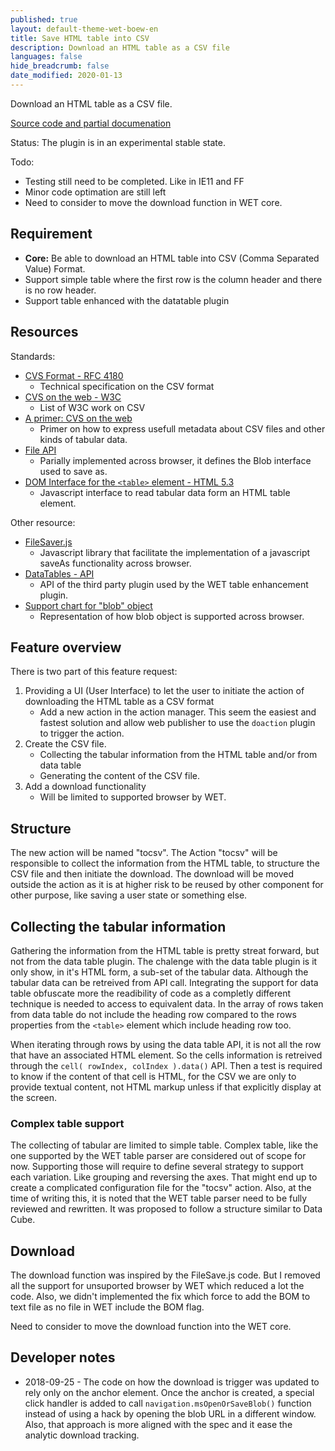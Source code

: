 ```yaml
---
published: true
layout: default-theme-wet-boew-en
title: Save HTML table into CSV
description: Download an HTML table as a CSV file
languages: false
hide_breadcrumb: false
date_modified: 2020-01-13
---
```


Download an HTML table as a CSV file.

[Source code and partial documenation](https://github.com/duboisp/GCWeb/tree/tocsv)

Status: The plugin is in an experimental stable state.

Todo:
* Testing still need to be completed. Like in IE11 and FF
* Minor code optimation are still left
* Need to consider to move the download function in WET core.

## Requirement

* **Core:** Be able to download an HTML table into CSV (Comma Separated Value) Format.
* Support simple table where the first row is the column header and there is no row header.
* Support table enhanced with the datatable plugin


## Resources

Standards:
* [CVS Format - RFC 4180](http://json2html.com/builder/)
	* Technical specification on the CSV format
* [CVS on the web - W3C](https://www.w3.org/standards/techs/csv#w3c_all)
	* List of W3C work on CSV
* [A primer: CVS on the web](https://www.w3.org/TR/tabular-data-primer/)
	* Primer on how to express usefull metadata about CSV files and other kinds of tabular data.
* [File API](https://www.w3.org/TR/FileAPI/)
	* Parially implemented across browser, it defines the Blob interface used to save as.
* [DOM Interface for the <code>&lt;table&gt;</code> element - HTML 5.3](https://www.w3.org/TR/html53/tabular-data.html#ref-for-dom-interface%E2%91%A6%E2%91%A3)
	* Javascript interface to read tabular data form an HTML table element.

Other resource:
* [FileSaver.js](https://github.com/eligrey/FileSaver.js)
	* Javascript library that facilitate the implementation of a javascript saveAs functionality across browser.
* [DataTables - API](https://datatables.net/reference/api/)
	* API of the third party plugin used by the WET table enhancement plugin.
* [Support chart for "blob" object](https://caniuse.com/#search=blob)
	* Representation of how blob object is supported across browser.

## Feature overview

There is two part of this feature request:
1. Providing a UI (User Interface) to let the user to initiate the action of downloading the HTML table as a CSV format
	* Add a new action in the action manager. This seem the easiest and fastest solution and allow web publisher to use the ```doaction``` plugin to trigger the action.
2. Create the CSV file.
	* Collecting the tabular information from the HTML table and/or from data table
	* Generating the content of the CSV file.
3. Add a download functionality
	* Will be limited to supported browser by WET.

## Structure

The new action will be named "tocsv".
The Action "tocsv" will be responsible to collect the information from the HTML table, to structure the CSV file and then initiate the download.
The download will be moved outside the action as it is at higher risk to be reused by other component for other purpose, like saving a user state or something else.

## Collecting the tabular information

Gathering the information from the HTML table is pretty streat forward, but not from the data table plugin. The chalenge with the data table plugin is it only show, in it's HTML form, a sub-set of the tabular data. Although the tabular data can be retreived from API call. Integrating the support for data table obfuscate more the readibility of code as a completly different technique is needed to access to equivalent data. In the array of rows taken from data table do not include the heading row compared to the rows properties from the ```<table>``` element which include heading row too.

When iterating through rows by using the data table API, it is not all the row that have an associated HTML element. So the cells information is retreived through the ```cell( rowIndex, colIndex ).data()``` API. Then a test is required to know if the content of that cell is HTML, for the CSV we are only to provide textual content, not HTML markup unless if that explicitly display at the screen.

### Complex table support

The collecting of tabular are limited to simple table.
Complex table, like the one supported by the WET table parser are considered out of scope for now. Supporting those will require to define several strategy to support each variation. Like grouping and reversing the axes. That might end up to create a complicated configuration file for the "tocsv" action. Also, at the time of writing this, it is noted that the WET table parser need to be fully reviewed and rewritten. It was proposed to follow a structure similar to Data Cube.

## Download

The download function was inspired by the FileSave.js code. But I removed all the support for unsuported browser by WET which reduced a lot the code. Also, we didn't implemented the fix which force to add the BOM to text file as no file in WET include the BOM flag.

Need to consider to move the download function into the WET core.

## Developer notes

* 2018-09-25 - The code on how the download is trigger was updated to rely only on the anchor element. Once the anchor is created, a special click handler is added to call ```navigation.msOpenOrSaveBlob()``` function instead of using a hack by opening the blob URL in a different window. Also, that approach is more aligned with the spec and it ease the analytic download tracking.
